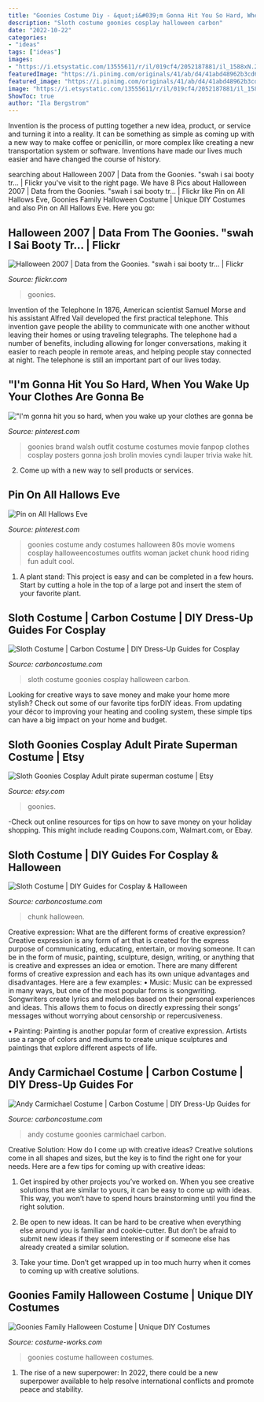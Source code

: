 ```yaml
---
title: "Goonies Costume Diy - &quot;i&#039;m Gonna Hit You So Hard, When You Wake Up Your Clothes Are Gonna Be"
description: "Sloth costume goonies cosplay halloween carbon"
date: "2022-10-22"
categories:
- "ideas"
tags: ["ideas"]
images:
- "https://i.etsystatic.com/13555611/r/il/019cf4/2052187881/il_1588xN.2052187881_15ph.jpg"
featuredImage: "https://i.pinimg.com/originals/41/ab/d4/41abd48962b3cd6e95064f1b8300548f.jpg"
featured_image: "https://i.pinimg.com/originals/41/ab/d4/41abd48962b3cd6e95064f1b8300548f.jpg"
image: "https://i.etsystatic.com/13555611/r/il/019cf4/2052187881/il_1588xN.2052187881_15ph.jpg"
ShowToc: true
author: "Ila Bergstrom"
---
```



Invention is the process of putting together a new idea, product, or service and turning it into a reality. It can be something as simple as coming up with a new way to make coffee or penicillin, or more complex like creating a new transportation system or software. Inventions have made our lives much easier and have changed the course of history.

	

		
searching about Halloween 2007 | Data from the Goonies. &quot;swah i sai booty tr… | Flickr you've visit to the right page. We have 8 Pics about Halloween 2007 | Data from the Goonies. &quot;swah i sai booty tr… | Flickr like Pin on All Hallows Eve, Goonies Family Halloween Costume | Unique DIY Costumes and also Pin on All Hallows Eve. Here you go:
		
    
## Halloween 2007 | Data From The Goonies. &quot;swah I Sai Booty Tr… | Flickr

<img loading=lazy src="https://c1.staticflickr.com/3/2189/1797055629_748ae8aa4c_b.jpg" onerror="this.onerror=null;this.src='https://tse1.mm.bing.net/th?id=OIP.UYNoSeD1rAo8WuGUzRpCfAHaJ4&amp;pid=15.1';" alt="Halloween 2007 | Data from the Goonies. &quot;swah i sai booty tr… | Flickr">

_Source: flickr.com_

>goonies. 

	

Invention of the Telephone
In 1876, American scientist Samuel Morse and his assistant Alfred Vail developed the first practical telephone. This invention gave people the ability to communicate with one another without leaving their homes or using traveling telegraphs. The telephone had a number of benefits, including allowing for longer conversations, making it easier to reach people in remote areas, and helping people stay connected at night. The telephone is still an important part of our lives today.

    
## &quot;I&#039;m Gonna Hit You So Hard, When You Wake Up Your Clothes Are Gonna Be

<img loading=lazy src="https://i.pinimg.com/736x/fb/53/ed/fb53edd89830fb3e01d2ea9c4883e89f--goonies-party-the-outfit.jpg" onerror="this.onerror=null;this.src='https://tse2.mm.bing.net/th?id=OIP.qh40l6YdhRJQ1XdkTDRUVgAAAA&amp;pid=15.1';" alt="&quot;I&#039;m gonna hit you so hard, when you wake up your clothes are gonna be">

_Source: pinterest.com_

>goonies brand walsh outfit costume costumes movie fanpop clothes cosplay posters gonna josh brolin movies cyndi lauper trivia wake hit. 

	

2. Come up with a new way to sell products or services.

    
## Pin On All Hallows Eve

<img loading=lazy src="https://i.pinimg.com/originals/41/ab/d4/41abd48962b3cd6e95064f1b8300548f.jpg" onerror="this.onerror=null;this.src='https://tse1.mm.bing.net/th?id=OIP.qhLidKILkqQKqXqVHpfkzwHaKl&amp;pid=15.1';" alt="Pin on All Hallows Eve">

_Source: pinterest.com_

>goonies costume andy costumes halloween 80s movie womens cosplay halloweencostumes outfits woman jacket chunk hood riding fun adult cool. 

	

1. A plant stand: This project is easy and can be completed in a few hours. Start by cutting a hole in the top of a large pot and insert the stem of your favorite plant.

    
## Sloth Costume | Carbon Costume | DIY Dress-Up Guides For Cosplay

<img loading=lazy src="https://carboncostume.com/wordpress/wp-content/uploads/2013/05/sloth.jpg" onerror="this.onerror=null;this.src='https://tse2.mm.bing.net/th?id=OIP.QfbwzT3kcEJK7H2_HcDVSQHaEj&amp;pid=15.1';" alt="Sloth Costume | Carbon Costume | DIY Dress-Up Guides for Cosplay">

_Source: carboncostume.com_

>sloth costume goonies cosplay halloween carbon. 

	

Looking for creative ways to save money and make your home more stylish? Check out some of our favorite tips forDIY ideas. From updating your décor to improving your heating and cooling system, these simple tips can have a big impact on your home and budget.

    
## Sloth Goonies Cosplay Adult Pirate Superman Costume | Etsy

<img loading=lazy src="https://i.etsystatic.com/13555611/r/il/019cf4/2052187881/il_1588xN.2052187881_15ph.jpg" onerror="this.onerror=null;this.src='https://tse2.mm.bing.net/th?id=OIP.Mbaz7_ccolskmtM5IqNrogHaGJ&amp;pid=15.1';" alt="Sloth Goonies Cosplay Adult pirate superman costume | Etsy">

_Source: etsy.com_

>goonies. 

	

-Check out online resources for tips on how to save money on your holiday shopping. This might include reading Coupons.com, Walmart.com, or Ebay.

    
## Sloth Costume | DIY Guides For Cosplay &amp; Halloween

<img loading=lazy src="https://carboncostume.com/wordpress/wp-content/uploads/2013/05/sloth-costume.jpg" onerror="this.onerror=null;this.src='https://tse2.mm.bing.net/th?id=OIP.dnZ-QEPWlsNZve-DyRSukAHaEj&amp;pid=15.1';" alt="Sloth Costume | DIY Guides for Cosplay &amp; Halloween">

_Source: carboncostume.com_

>chunk halloween. 

	

Creative expression: What are the different forms of creative expression?
Creative expression is any form of art that is created for the express purpose of communicating, educating, entertain, or moving someone. It can be in the form of music, painting, sculpture, design, writing, or anything that is creative and expresses an idea or emotion. There are many different forms of creative expression and each has its own unique advantages and disadvantages. Here are a few examples: 
• Music: Music can be expressed in many ways, but one of the most popular forms is songwriting. Songwriters create lyrics and melodies based on their personal experiences and ideas. This allows them to focus on directly expressing their songs’ messages without worrying about censorship or repercusiveness. 

• Painting: Painting is another popular form of creative expression. Artists use a range of colors and mediums to create unique sculptures and paintings that explore different aspects of life.

    
## Andy Carmichael Costume | Carbon Costume | DIY Dress-Up Guides For

<img loading=lazy src="https://carboncostume.com/wordpress/wp-content/uploads/2019/10/andy-goonies-costume-1.jpg" onerror="this.onerror=null;this.src='https://tse2.mm.bing.net/th?id=OIP.Jrb4kWQ4DResfb93YNQ97wHaEj&amp;pid=15.1';" alt="Andy Carmichael Costume | Carbon Costume | DIY Dress-Up Guides for">

_Source: carboncostume.com_

>andy costume goonies carmichael carbon. 

	

Creative Solution: How do I come up with creative ideas?
Creative solutions come in all shapes and sizes, but the key is to find the right one for your needs. Here are a few tips for coming up with creative ideas:
1. Get inspired by other projects you’ve worked on. When you see creative solutions that are similar to yours, it can be easy to come up with ideas. This way, you won’t have to spend hours brainstorming until you find the right solution.

2. Be open to new ideas. It can be hard to be creative when everything else around you is familiar and cookie-cutter. But don’t be afraid to submit new ideas if they seem interesting or if someone else has already created a similar solution.

3. Take your time. Don’t get wrapped up in too much hurry when it comes to coming up with creative solutions.

    
## Goonies Family Halloween Costume | Unique DIY Costumes

<img loading=lazy src="https://photos.costume-works.com/full/goonies_family.jpg" onerror="this.onerror=null;this.src='https://tse4.mm.bing.net/th?id=OIP.6nYj83byqh9Fobo18soZywHaFl&amp;pid=15.1';" alt="Goonies Family Halloween Costume | Unique DIY Costumes">

_Source: costume-works.com_

>goonies costume halloween costumes. 

	

1. The rise of a new superpower: In 2022, there could be a new superpower available to help resolve international conflicts and promote peace and stability.


